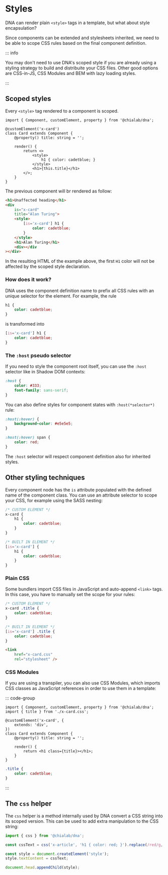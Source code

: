 # Styles

DNA can render plain `<style>` tags in a template, but what about style encapsulation?

Since components can be extended and stylesheets inherited, we need to be able to scope CSS rules based on the final component definition.

::: info

You may don't need to use DNA's scoped style if you are already using a styling strategy to build and distribuite your CSS files. Other good options are CSS-in-JS, CSS Modules and BEM with lazy loading styles.

:::

## Scoped styles

Every `<style>` tag rendered to a component is scoped.

```tsx
import { Component, customElement, property } from '@chialab/dna';

@customElement('x-card')
class Card extends Component {
    @property() title: string = '';

    render() {
        return <>
            <style>
                h1 { color: cadetblue; }
            </style>
            <h1>{this.title}</h1>
        </>;
    }
}
```

The previous component will br rendered as follow:

```html
<h1>Unaffected heading</h1>
<div
    is="x-card"
    title="Alan Turing">
    <style>
        [is='x-card'] h1 {
            color: cadetblue;
        }
    </style>
    <h1>Alan Turing</h1>
    <div></div
></div>
```

In the resulting HTML of the example above, the first `H1` color will not be affected by the scoped style declaration.

### How does it work?

DNA uses the component definition name to prefix all CSS rules with an unique selector for the element. For example, the rule

```css
h1 {
    color: cadetblue;
}
```

is transformed into

```css
[is='x-card'] h1 {
    color: cadetblue;
}
```

### The `:host` pseudo selector

If you need to style the component root itself, you can use the `:host` selector like in Shadow DOM contexts:

```css
:host {
    color: #333;
    font-family: sans-serif;
}
```

You can also define styles for component states with `:host(*selector*)` rule:

```css
:host(:hover) {
    background-color: #e5e5e5;
}

:host(:hover) span {
    color: red;
}
```

The `:host` selector will respect component definition also for inherited styles.

## Other styling techniques

Every component node has the `is` attribute populated with the defined name of the component class. You can use an attribute selector to scope your CSS, for example using the SASS nesting:

```scss
/* CUSTOM ELEMENT */
x-card {
    h1 {
        color: cadetblue;
    }
}

/* BUILT IN ELEMENT */
[is='x-card'] {
    h1 {
        color: cadetblue;
    }
}
```

### Plain CSS

Some bundlers import CSS files in JavaScript and auto-append `<link>` tags. In this case, you have to manually set the scope for your rules:

```css
/* CUSTOM ELEMENT */
x-card .title {
    color: cadetblue;
}

/* BUILT IN ELEMENT */
[is='x-card'] .title {
    color: cadetblue;
}
```

```html
<link
    href="x-card.css"
    rel="stylesheet" />
```

### CSS Modules

If you are using a transpiler, you can also use CSS Modules, which imports CSS classes as JavaScript references in order to use them in a template:

::: code-group

```tsx [x-card.tsx]
import { Component, customElement, property } from '@chialab/dna';
import { title } from './x-card.css';

@customElement('x-card', {
    extends: 'div',
})
class Card extends Component {
    @property() title: string = '';

    render() {
        return <h1 class={title}></h1>;
    }
}
```

```css [x-card.css]
.title {
    color: cadetblue;
}
```

:::

## The `css` helper

The `css` helper is a method internally used by DNA convert a CSS string into its scoped version. This can be used to add extra manipulation to the CSS string:

```ts
import { css } from '@chialab/dna';

const cssText = css('x-article', 'h1 { color: red; }').replace(/red/g, 'blue');

const style = document.createElement('style');
style.textContent = cssText;

document.head.appendChild(style);
```
